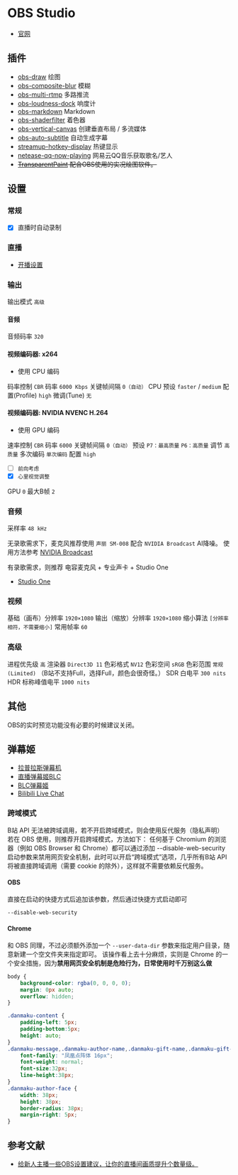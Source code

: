# OBS Studio

- [官网](https://obsproject.com/)

## 插件

- [obs-draw](https://github.com/exeldro/obs-draw) 绘图
- [obs-composite-blur](https://github.com/FiniteSingularity/obs-composite-blur) 模糊
- [obs-multi-rtmp](https://github.com/sorayuki/obs-multi-rtmp) 多路推流
- [obs-loudness-dock](https://github.com/norihiro/obs-loudness-dock) 响度计
- [obs-markdown](https://github.com/exeldro/obs-markdown) Markdown
- [obs-shaderfilter](https://github.com/exeldro/obs-shaderfilter) 着色器
- [obs-vertical-canvas](https://github.com/Aitum/obs-vertical-canvas) 创建垂直布局 / 多流媒体
- [obs-auto-subtitle](https://github.com/summershrimp/obs-auto-subtitle) 自动生成字幕
- [streamup-hotkey-display](https://github.com/StreamUPTips/streamup-hotkey-display) 热键显示
- [netease-qq-now-playing](https://obsproject.com/forum/resources/netease-qq-now-playing.1944/) 网易云QQ音乐获取歌名/艺人
- ~~[TransparentPaint](https://github.com/sam0737/TransparentPaint) 配合OBS使用的实况绘图软件。~~

## 设置

### 常规

- [x] 直播时自动录制

### 直播

- [开播设置](https://link.bilibili.com/p/center/index#/my-room/start-live)

### 输出

输出模式 `高级`

#### 音频

音频码率 `320`

#### 视频编码器: x264

- 使用 CPU 编码

码率控制 `CBR`
码率 `6000 Kbps`
关键帧间隔 `0（自动）`
CPU 预设 `faster` / `medium`
配置(Profile) `high`
微调(Tune) `无`

#### 视频编码器: NVIDIA NVENC H.264

- 使用 GPU 编码

速率控制 `CBR`
码率 `6000`
关键帧间隔 `0（自动）`
预设 `P7：最高质量` `P6：高质量`
调节 `高质量`
多次编码 `单次编码`
配置 `high`

- [ ] `前向考虑`
- [x] `心里视觉调整`

GPU `0`
最大B帧 `2`

### 音频

采样率 `48 kHz`

无录歌需求下，麦克风推荐使用 `声丽 SM-008`
配合 `NVIDIA Broadcast` AI降噪。
使用方法参考 [NVIDIA Broadcast](./Broadcast.md)

有录歌需求，则推荐 电容麦克风 + 专业声卡 + Studio One

- [Studio One](https://www.presonus.com/en/studio-one-pricing.html)

### 视频

基础（画布）分辨率 `1920×1080`
输出（缩放）分辨率 `1920×1080`
缩小算法 `[分辨率相符，不需要缩小]`
常用帧率 `60`

### 高级

进程优先级 `高`
渲染器 `Direct3D 11`
色彩格式 `NV12`
色彩空间 `sRGB`
色彩范围 `常规(Limited)` （B站不支持Full，选择Full，颜色会很奇怪。）
SDR 白电平 `300 nits`
HDR 标称峰值电平 `1000 nits`

## 其他

OBS的实时预览功能没有必要的时候建议关闭。

## 弹幕姬

- [拉普拉斯弹幕机](https://play-live.bilibili.com/details/1698160605076?from=1)
- [直播弹幕姬BLC](https://play-live.bilibili.com/details/1675336975685?from=1)
- [BLC弹幕姬](https://github.com/xfgryujk/blivechat)
- [Bilibili Live Chat](https://github.com/Tsuk1ko/bilibili-live-chat)

### 跨域模式

B站 API 无法被跨域调用，若不开启跨域模式，则会使用反代服务（隐私声明）
若在 OBS 使用，则推荐开启跨域模式，方法如下：
任何基于 Chromium 的浏览器（例如 OBS Browser 和 Chrome）都可以通过添加 --disable-web-security 启动参数来禁用网页安全机制，此时可以开启“跨域模式”选项，几乎所有B站 API 将被直接跨域调用（需要 cookie 的除外），这样就不需要依赖反代服务。

#### OBS

直接在启动的快捷方式后追加该参数，然后通过快捷方式启动即可

```sh
--disable-web-security
```

#### Chrome

和 OBS 同理，不过必须额外添加一个 `--user-data-dir` 参数来指定用户目录，随意新建一个空文件夹来指定即可。
该操作看上去十分麻烦，实则是 Chrome 的一个安全措施，因为**禁用网页安全机制是危险行为，日常使用时千万别这么做**

```css
body {
    background-color: rgba(0, 0, 0, 0);
    margin: 0px auto;
    overflow: hidden;
}

.danmaku-content {
    padding-left: 5px;
    padding-bottom:5px;
    height: auto;
}
.danmaku-message,.danmaku-author-name,.danmaku-gift-name,.danmaku-gift-num {
    font-family: "凤凰点阵体 16px";
    font-weight: normal;
    font-size:32px;
    line-height:38px;
}
.danmaku-author-face {
    width: 38px;
    height: 38px;
    border-radius: 38px;
    margin-right: 5px;
}
```

## 参考文献

- [给新人主播一些OBS设置建议，让你的直播间画质提升个数量级。](https://www.bilibili.com/read/cv7482412/)
